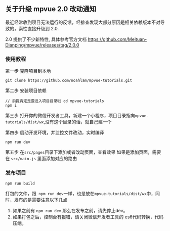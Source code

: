 ## 关于升级 mpvue 2.0 改动通知

最近经常收到项目无法运行的反馈，经排查发现大部分原因是相关依赖版本不对导致的，索性直接升级到 2.0.

2.0  提供了不少新特性, 具体参考官方文档 https://github.com/Meituan-Dianping/mpvue/releases/tag/2.0.0

### 使用教程

第一步 克隆项目到本地

    git clone https://github.com/noahlam/mpvue-tutorials.git

第二步 安装项目依赖

    // 前提肯定是要进入项目目录啦 cd mpvue-tutorials
    npm i

第三步 打开你的微信开发者工具，新建一个小程序，项目目录指向`mpvue-tutorials/dist/wx`,没有这个目录的话，就自己建一个


第四步 启动开发环境，并监控文件改动，实时编译

    npm run dev

第五步 在`src/pages`目录下添加或者改动页面，查看效果
如果是添加页面，需要在 `src/main.js` 里面添加对应的路由

### 发布项目
    npm run build
打包的文件，跟` npm run dev`一样，也是放在`mpvue-tutorials/dist/wx`中，同时，发布的是需要注意以下几点
1. 如果之前有 `npm run dev` 那么在发布之前，请先停止dev。
2. 如果打包之后，控制台有报错，请关闭微信开发者工具的 es6代码转换，代码压缩。

